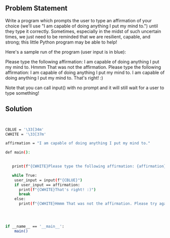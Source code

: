 ## Problem Statement

Write a program which prompts the user to type an affirmation of your choice (we'll use "I am capable of doing anything I put my mind to.") until they type it correctly. Sometimes, especially in the midst of such uncertain times, we just need to be reminded that we are resilient, capable, and strong; this little Python program may be able to help!

Here's a sample run of the program (user input is in blue):

Please type the following affirmation: I am capable of doing anything I put my mind to. 
Hmmm 
That was not the affirmation. 
Please type the following affirmation: I am capable of doing anything I put my mind to. 
I am capable of doing anything I put my mind to. 
That's right! :)

Note that you can call input() with no prompt and it will still wait for a user to type something!

## Solution

```bash


CBLUE = '\33[34m'
CWHITE = '\33[37m'

affirmation = "I am capable of doing anything I put my mind to."

def main():

  
   print(f"{CWHITE}Please type the following affirmation: {affirmation}")

   while True:
    user_input = input(f"{CBLUE}")
    if user_input == affirmation:
      print(f"{CWHITE}That's right! :)")
      break
    else:
      print(f"{CWHITE}Hmmm That was not the affirmation. Please try again:")
    



if __name__ == '__main__':
    main()
```
